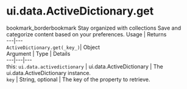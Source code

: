  
#  ui.data.ActiveDictionary.get
bookmark_borderbookmark Stay organized with collections  Save and categorize content based on your preferences.
Usage | Returns  
---|---  
`ActiveDictionary.get(_key_)`|  Object  
Argument | Type | Details  
---|---|---  
this: `ui.data.activedictionary` | ui.data.ActiveDictionary | The ui.data.ActiveDictionary instance.  
`key` | String, optional | The key of the property to retrieve.  
